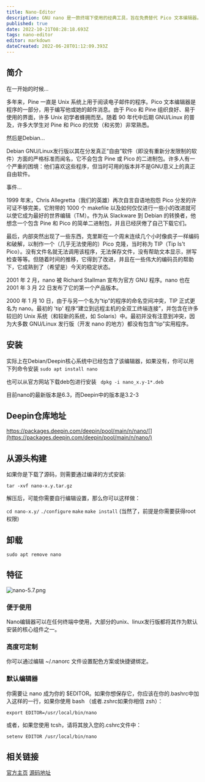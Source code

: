 ```yaml
---
title: Nano-Editor
description: GNU nano 是一款终端下使用的经典工具，旨在免费替代 Pico 文本编辑器。
published: true
date: 2022-10-21T08:28:18.693Z
tags: nano-editor
editor: markdown
dateCreated: 2022-06-28T01:12:09.393Z
---
```


## 简介

在一开始的时候...

多年来，Pine 一直是 Unix 系统上用于阅读电子邮件的程序。Pico 文本编辑器是程序的一部分，用于编写他或她的邮件消息。由于 Pico 和 Pine 组织良好、易于使用的界面，许多 Unix 初学者蜂拥而至。随着 90 年代中后期 GNU/Linux 的普及，许多大学生对 Pine 和 Pico 的优势（和劣势）非常熟悉。

然后是Debian...

Debian GNU/Linux发行版以其在分发真正“自由”软件（即没有重新分发限制的软件）方面的严格标准而闻名，它不会包含 Pine 或 Pico 的二进制包。许多人有一个严重的困境：他们喜欢这些程序，但当时可用的版本并不是GNU意义上的真正自由软件。

事件...

1999 年末，Chris Allegretta（我们的英雄）再次自言自语地抱怨 Pico 分发的许可证不够完美，它附带的 1000 个 makefile 以及如何仅仅进行一些小的改进就可以使它成为最好的世界编辑（TM）。作为从 Slackware 到 Debian 的转换者，他想念一个包含 Pine 和 Pico 的简单二进制包，并且已经厌倦了自己下载它们。

最后，内部突然出现了一些东西，克里斯在一个周末连续几个小时像疯子一样编码和破解，以制作一个（几乎无法使用的）Pico 克隆，当时称为 TIP（Tip Is't Pico）。没有文件名就无法调用该程序，无法保存文件，没有帮助文本显示，拼写检查等等。但随着时间的推移，它得到了改进，并且在一些伟大的编码员的帮助下，它成熟到了（希望是）今天的稳定状态。

2001 年 2 月，nano 被 Richard Stallman 宣布为官方 GNU 程序。nano 也在 2001 年 3 月 22 日发布了它的第一个产品版本。

2000 年 1 月 10 日，由于与另一个名为“tip”的程序的命名空间冲突，TIP 正式更名为 nano。最初的 'tip' 程序“建立到远程主机的全双工终端连接”，并包含在许多较旧的 Unix 系统（和较新的系统，如 Solaris）中。最初并没有注意到冲突，因为大多数 GNU/Linux 发行版（开发 nano 的地方）都没有包含“tip”实用程序。

## 安装
实际上在Debian/Deepin核心系统中已经包含了该编辑器，如果没有，你可以用下列命令安装
`sudo apt install nano`

也可以从官方网站下载deb包进行安装
` dpkg -i nano_x.y-1*.deb`

目前nano的最新版本是6.3，而Deepin中的版本是3.2-3
## Deepin仓库地址
https://packages.deepin.com/deepin/pool/main/n/nano/[](https://packages.deepin.com/deepin/pool/main/n/nano/)

## 从源头构建
如果你是下载了源码，则需要通过编译的方式安装:

`tar -xvf nano-x.y.tar.gz`

解压后，可能你需要自行编辑设置，那么你可以这样做：

`cd nano-x.y/`
`./configure`
`make`
`make install`    (当然了，前提是你需要获得root权限)
## 卸载

`sudo apt remove nano`

## 特征

![nano-5.7.png](/nano-5.7.png)
### 便于使用
Nano编辑器可以在任何终端中使用，大部分的unix、linux发行版都将其作为默认安装的核心组件之一。

### 高度可定制
 你可以通过编辑 ~/.nanorc 文件设置配色方案或快捷键绑定。 

### 默认编辑器
你需要让 nano 成为你的 $EDITOR。如果你想保存它，你应该在你的.bashrc中加入这样的一行，如果你使用 bash （或者.zshrc如果你相信 zsh）：

`export EDITOR=/usr/local/bin/nano`

或者，如果您使用 tcsh，请将其放入您的.cshrc文件中：

`setenv EDITOR /usr/local/bin/nano`


## 相关链接

[官方主页](https://www.nano-editor.org/)
[源码地址](https://mirrors.sjtug.sjtu.edu.cn/gnu/nano/)
